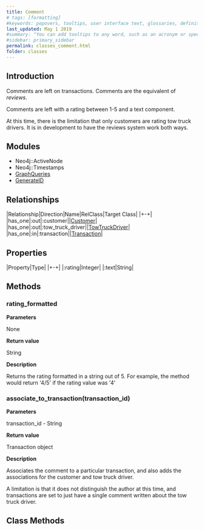 ```yaml
---
title: Comment
# tags: [formatting]
#keywords: popovers, tooltips, user interface text, glossaries, definitions
last_updated: May 1 2019
#summary: "You can add tooltips to any word, such as an acronym or specialized term. Tooltips work well for glossary definitions, because you don't have to keep repeating the definition, nor do you assume the reader already knows the word's meaning."
#sidebar: primary_sidebar
permalink: classes_comment.html
folder: classes
---
```


## Introduction

Comments are left on transactions. Comments are the equivalent of _reviews_.

Comments are left with a rating between 1-5 and a text component.

At this time, there is the limitation that only customers are rating tow truck drivers. It is in development to have the reviews system work both ways.

## Modules

* Neo4j::ActiveNode
* Neo4j::Timestamps
* [GraphQueries](/modules_graph_queries.html)
* [GenerateID](/modules_generate_id.html)

## Relationships

|Relationship|Direction|Name|RelClass|Target Class|
|+-+|
|has_one|:out|:customer||[Customer](/classes_customer.html)|
|has_one|:out|:tow_truck_driver||[TowTruckDriver](/classes_tow_truck_driver.html)|
|has_one|:in|:transaction||[Transaction](/classes_transaction.html)|

## Properties

|Property|Type|
|+-+|
|:rating|Integer|
|:text|String|

## Methods

### rating_formatted

__Parameters__

None

__Return value__

String

__Description__

Returns the rating formatted in a string out of 5. For example, the method would return '4/5' if the rating value was '4'

### associate_to_transaction(transaction_id)

__Parameters__

transaction_id - String

__Return value__

Transaction object

__Description__

Associates the comment to a particular transaction, and also adds the associations for the customer and tow truck driver.

A limitation is that it does not distinguish the author at this time, and transactions are set to just have a single comment written about the tow truck driver.

## Class Methods
